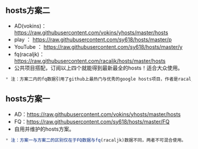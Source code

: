 ## hosts方案二
* AD(vokins)：https://raw.githubusercontent.com/vokins/yhosts/master/hosts
* play          ： https://raw.githubusercontent.com/sy618/hosts/master/p
* YouTube  ：  https://raw.githubusercontent.com/sy618/hosts/master/y
* fq(racaljk)：https://raw.githubusercontent.com/racaljk/hosts/master/hosts
* 公共项目搭配，订阅以上四个就能得到最新最全的hosts！适合大众使用。
```javascript
* 注：方案二内的fq数据引用了github上最热门与优秀的google hosts项目，作者是racaljk，[使用后有任何的FQ问题请直接到racaljk反馈。](https://github.com/racaljk/hosts)
```


## hosts方案一
* AD：https://raw.githubusercontent.com/vokins/yhosts/master/hosts
* FQ：https://raw.githubusercontent.com/sy618/hosts/master/FQ
* 自用并维护的hosts方案。
```javascript
* 注：方案一与方案二的区别仅在于FQ数据与fq(racaljk)数据不同，两者不可混合使用。
```
